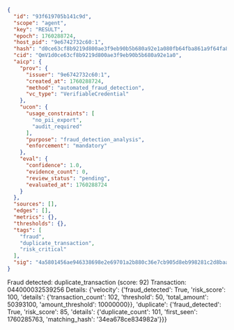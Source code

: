```json
{
  "id": "93f619705b141c9d",
  "scope": "agent",
  "key": "RESULT",
  "epoch": 1760288724,
  "host_pid": "9e6742732c60:1",
  "hash": "d0ce63cf8b9219d800ae3f9eb90b5b680a92e1a080fb64fba861a9f64fa88d3c",
  "cid": "QmV1d0ce63cf8b9219d800ae3f9eb90b5b680a92e1a0",
  "aicp": {
    "prov": {
      "issuer": "9e6742732c60:1",
      "created_at": 1760288724,
      "method": "automated_fraud_detection",
      "vc_type": "VerifiableCredential"
    },
    "ucon": {
      "usage_constraints": [
        "no_pii_export",
        "audit_required"
      ],
      "purpose": "fraud_detection_analysis",
      "enforcement": "mandatory"
    },
    "eval": {
      "confidence": 1.0,
      "evidence_count": 0,
      "review_status": "pending",
      "evaluated_at": 1760288724
    }
  },
  "sources": [],
  "edges": [],
  "metrics": {},
  "thresholds": {},
  "tags": [
    "fraud",
    "duplicate_transaction",
    "risk_critical"
  ],
  "sig": "4a5801456ae946338698e2e69701a2b880c36e7cb905d8eb998281c2d8baaccf"
}
```

Fraud detected: duplicate_transaction (score: 92)
Transaction: 044000032539256
Details: {'velocity': {'fraud_detected': True, 'risk_score': 100, 'details': {'transaction_count': 102, 'threshold': 50, 'total_amount': 50393100, 'amount_threshold': 10000000}}, 'duplicate': {'fraud_detected': True, 'risk_score': 85, 'details': {'duplicate_count': 101, 'first_seen': 1760285763, 'matching_hash': '34ea678ce834982a'}}}